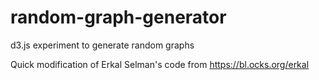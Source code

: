 # random-graph-generator
d3.js experiment to generate random graphs 


Quick modification of Erkal Selman's code from https://bl.ocks.org/erkal
